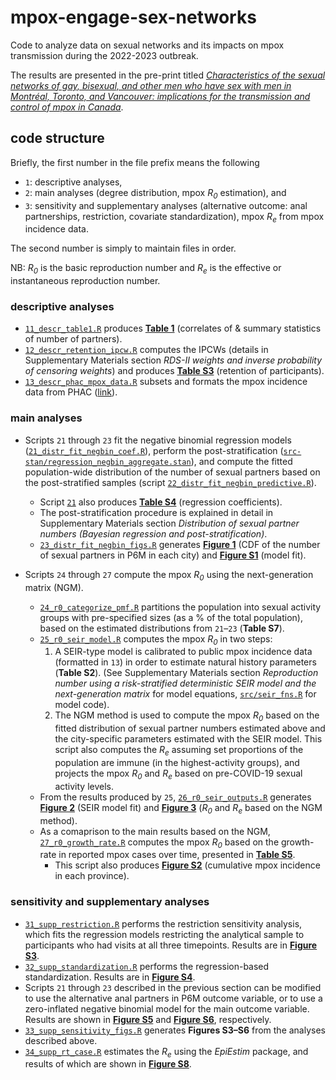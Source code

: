 # mpox-engage-sex-networks
Code to analyze data on sexual networks and its impacts on mpox transmission during the 2022-2023 outbreak.

The results are presented in the pre-print titled _[Characteristics of the sexual networks of gay, bisexual, and other men who have sex with men in Montréal, Toronto, and Vancouver: implications for the transmission and control of mpox in Canada](https://www.medrxiv.org/content/10.1101/2023.08.31.23294912v1)_.

## code structure
Briefly, the first number in the file prefix means the following
- `1`: descriptive analyses,
- `2`: main analyses (degree distribution, mpox _R<sub>0</sub>_ estimation), and
- `3`: sensitivity and supplementary analyses (alternative outcome: anal partnerships, restriction, covariate standardization), mpox _R<sub>e</sub>_ from mpox incidence data.

The second number is simply to maintain files in order.

NB: _R<sub>0</sub>_ is the basic reproduction number and _R<sub>e</sub>_ is the effective or instantaneous reproduction number.

### descriptive analyses
- [`11_descr_table1.R`](11_descr_table1.R) produces [__Table 1__](out/manuscript-tables/table_1_unadj_rds.csv) (correlates of & summary statistics of number of partners).
- [`12_descr_retention_ipcw.R`](12_descr_retention_ipcw.R) computes the IPCWs (details in Supplementary Materials section _RDS-II weights and inverse probability of censoring weights_) and produces [__Table S3__](out/manuscript-tables/table_S3_retention.csv) (retention of participants).
- [`13_descr_phac_mpox_data.R`](13_descr_phac_mpox_data.R) subsets and formats the mpox incidence data from PHAC ([link](https://health-infobase.canada.ca/mpox/)).

### main analyses
- Scripts `21` through `23` fit the negative binomial regression models ([`21_distr_fit_negbin_coef.R`](21_distr_fit_negbin_coef.R)), perform the post-stratification ([`src-stan/regression_negbin_aggregate.stan`](src-stan/regression_negbin_aggregate.stan)), and compute the fitted population-wide distribution of the number of sexual partners based on the post-stratified samples (script [`22_distr_fit_negbin_predictive.R`](22_distr_fit_negbin_predictive.R)).
	- Script [`21`](21_distr_fit_negbin_coef.R) also produces [__Table S4__](out/manuscript-tables/table_S4_coef_post.csv) (regression coefficients).
	- The post-stratification procedure is explained in detail in Supplementary Materials section _Distribution of sexual partner numbers (Bayesian regression and post-stratification)_.
	- [`23_distr_fit_negbin_figs.R`](23_distr_fit_negbin_figs.R) generates [__Figure 1__](fig/fig_1_cdf_main_model.png) (CDF of the number of sexual partners in P6M in each city) and [__Figure S1__](fig/fig_S1_cdf_model_fit_to_data.png) (model fit).

- Scripts `24` through `27` compute the mpox _R<sub>0</sub>_ using the next-generation matrix (NGM).
	- [`24_r0_categorize_pmf.R`](24_r0_categorize_pmf.R) partitions the population into sexual activity groups with pre-specified sizes (as a % of the total population), based on the estimated distributions from `21`&ndash;`23` (__Table S7__).
	- [`25_r0_seir_model.R`](25_r0_seir_model.R) computes the mpox _R<sub>0</sub>_ in two steps:
		1. A SEIR-type model is calibrated to public mpox incidence data (formatted in `13`) in order to estimate natural history parameters (__Table S2__). (See Supplementary Materials section _Reproduction number using a risk-stratified deterministic SEIR model and the next-generation matrix_ for model equations, [`src/seir_fns.R`](src/seir_fns.R) for model code).
		2. The NGM method is used to compute the mpox _R<sub>0</sub>_ based on the fitted distribution of sexual partner numbers estimated above and the city-specific parameters estimated with the SEIR model. This script also computes the _R<sub>e</sub>_ assuming set proportions of the population are immune (in the highest-activity groups), and projects the mpox _R<sub>0</sub>_ and _R<sub>e</sub>_ based on pre-COVID-19 sexual activity levels.
	- From the results produced by `25`, [`26_r0_seir_outputs.R`](26_r0_seir_outputs.R) generates [__Figure 2__](fig/fig_2_seir_model_fit.png) (SEIR model fit) and [__Figure 3__](fig/fig_3_seir_ngm_r0.png) (_R<sub>0</sub>_ and _R<sub>e</sub>_ based on the NGM method).
	- As a comaprison to the main results based on the NGM, [`27_r0_growth_rate.R`](27_r0_growth_rate.R) computes the mpox _R<sub>0</sub>_ based on the growth-rate in reported mpox cases over time, presented in [__Table S5__](out/manuscript-tables/table_S5_r0_estim_cases.csv).
		- This script also produces [__Figure S2__](fig/fig_S2_cumul_incidence.png) (cumulative mpox incidence in each province).

### sensitivity and supplementary analyses
- [`31_supp_restriction.R`](31_supp_restriction.R) performs the restriction sensitivity analysis, which fits the regression models restricting the analytical sample to participants who had visits at all three timepoints. Results are in [__Figure S3__](fig/fig_S3_cdf_main_vs_restriction.png).
- [`32_supp_standardization.R`](32_supp_standardization.R) performs the regression-based standardization. Results are in [__Figure S4__](fig/fig_S4_cdf_main_vs_standardization.png).
- Scripts `21` through `23` described in the previous section can be modified to use the alternative anal partners in P6M outcome variable, or to use a zero-inflated negative binomial model for the main outcome variable. Results are shown in [__Figure S5__](fig/fig_S5_cdf_main_all_vs_anal.png) and [__Figure S6__](fig/fig_S6_cdf_main_vs_zinf.png), respectively.
- [`33_supp_sensitivity_figs.R`](33_supp_sensitivity_figs.R) generates __Figures S3&ndash;S6__ from the analyses described above.
- [`34_supp_rt_case.R`](34_supp_rt_case.R) estimates the _R<sub>e</sub>_ using the _EpiEstim_ package, and results of which are shown in [__Figure S8__](fig/fig_S8_rt.png).
